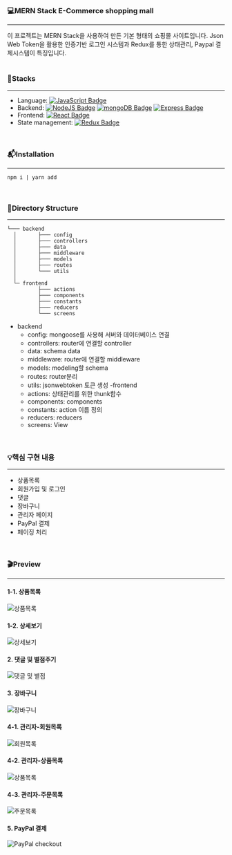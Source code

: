 ### 💻MERN Stack E-Commerce shopping mall
---
이 프로젝트는 MERN Stack을 사용하여 만든 기본 형태의 쇼핑몰 사이트입니다.
Json Web Token을 활용한 인증기반 로그인 시스템과 Redux를 통한 상태관리, Paypal 결제시스템이 특징입니다.  
<br/>

### 🔨Stacks
---
- Language: [![JavaScript Badge](http://img.shields.io/badge/JavaScript-ES6++-f7df1e?style=flat-square&logo=javascript&link=https://developer.mozilla.org/ko/docs/Web/JavaScript)](https://developer.mozilla.org/ko/docs/Web/JavaScript)
- Backend: [![NodeJS Badge](http://img.shields.io/badge/NodeJS-v14.6.0-339933?style=flat-square&logo=nodejs&link=https://nodejs.org/ko/)](https://nodejs.org/ko/)
[![mongoDB Badge](http://img.shields.io/badge/mongoDB-47a248?style=flat-square&logo=mongdb&link=https://www.nodejs.com/ko/)](https://www.nodejs.com/ko/)
[![Express Badge](http://img.shields.io/badge/Express-v4.17.1-yellow?style=flat-square&logo=express&link=https://expressjs.com/ko/)](https://expressjs.com/ko/)
- Frontend: [![React Badge](http://img.shields.io/badge/React-v17.0.1-61dafb?style=flat-square&logo=express&link=https://ko.reactjs.org/)](https://ko.reactjs.org/)  
- State management: [![Redux Badge](http://img.shields.io/badge/Redux-v4.0.5-764abc?style=flat-square&logo=redux&link=https://ko.redux.js.org/introduction/getting-started/)](https://ko.redux.js.org/introduction/getting-started/)  
<br/>

### 📬Installation
---
```javascriprt
npm i | yarn add
```
<br/>

### 📂Directory Structure
---
```
└─── backend
  │       ├─── config  
  │       ├─── controllers  
  │       ├─── data  
  │       ├─── middleware  
  │       ├─── models  
  │       ├─── routes  
  │       └─── utils  
  │  
  └─ frontend
          ├─── actions  
          ├─── components  
          ├─── constants  
          ├─── reducers  
          └─── screens  
``` 
- backend
  - config: mongoose를 사용해 서버와 데이터베이스 연결
  - controllers: router에 연결할 controller
  - data: schema data
  - middleware: router에 연결할 middleware
  - models: modeling할 schema
  - routes: router분리
  - utils: jsonwebtoken 토큰 생성
 -frontend
  - actions: 상태관리를 위한 thunk함수
  - components: components
  - constants: action 이름 정의
  - reducers: reducers
  - screens: View

<br/>

### 💡핵심 구현 내용
---
- 상품목록
- 회원가입 및 로그인
- 댓글
- 장바구니 
- 관리자 페이지
- PayPal 결제
- 페이징 처리  
<br/>

### 🎬Preview
---
#### 1-1. 상품목록
![상품목록](https://user-images.githubusercontent.com/76147992/114186946-64bf7800-9982-11eb-9e22-5d1518c3b90a.JPG)  
#### 1-2. 상세보기
![상세보기](https://user-images.githubusercontent.com/76147992/114187865-705f6e80-9983-11eb-8ded-dce9731e5ff2.JPG)  
#### 2. 댓글 및 별점주기
![댓글 및 별점](https://user-images.githubusercontent.com/76147992/114190559-63904a00-9986-11eb-8a9e-f0775545d3d4.gif)  
#### 3. 장바구니
![장바구니](https://user-images.githubusercontent.com/76147992/114194126-24fc8e80-998a-11eb-8aea-61115b7c67ac.gif)
#### 4-1. 관리자-회원목록
![회원목록](https://user-images.githubusercontent.com/76147992/114194636-abb16b80-998a-11eb-95b5-5254b5e53e05.JPG)
#### 4-2. 관리자-상품목록
![상품목록](https://user-images.githubusercontent.com/76147992/114194641-ad7b2f00-998a-11eb-8c3f-3cf0bafe1785.JPG)
#### 4-3. 관리자-주문목록
![주문목록](https://user-images.githubusercontent.com/76147992/114194669-b409a680-998a-11eb-8899-af1ab78939c0.JPG)
#### 5. PayPal 결제
![PayPal checkout](https://user-images.githubusercontent.com/76147992/114195981-e7006a00-998b-11eb-9b5a-80f41c079abd.JPG)
